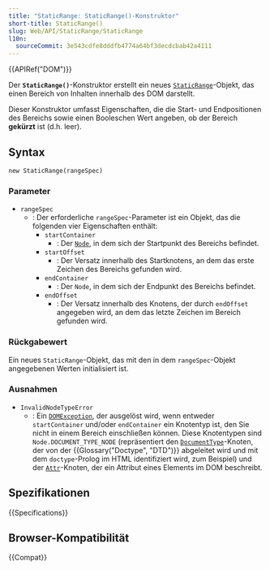 ```yaml
---
title: "StaticRange: StaticRange()-Konstruktor"
short-title: StaticRange()
slug: Web/API/StaticRange/StaticRange
l10n:
  sourceCommit: 3e543cdfe8dddfb4774a64bf3decdcbab42a4111
---
```


{{APIRef("DOM")}}

Der **`StaticRange()`**-Konstruktor erstellt ein neues [`StaticRange`](/de/docs/Web/API/StaticRange)-Objekt, das einen Bereich von Inhalten innerhalb des DOM darstellt.

Dieser Konstruktor umfasst Eigenschaften, die die Start- und Endpositionen des Bereichs sowie einen Booleschen Wert angeben, ob der Bereich **gekürzt** ist (d.h. leer).

## Syntax

```js-nolint
new StaticRange(rangeSpec)
```

### Parameter

- `rangeSpec`
  - : Der erforderliche `rangeSpec`-Parameter ist ein Objekt, das die folgenden vier Eigenschaften enthält:
    - `startContainer`
      - : Der [`Node`](/de/docs/Web/API/Node), in dem sich der Startpunkt des Bereichs befindet.
    - `startOffset`
      - : Der Versatz innerhalb des Startknotens, an dem das erste Zeichen des Bereichs gefunden wird.
    - `endContainer`
      - : Der `Node`, in dem sich der Endpunkt des Bereichs befindet.
    - `endOffset`
      - : Der Versatz innerhalb des Knotens, der durch `endOffset` angegeben wird, an dem das letzte Zeichen im Bereich gefunden wird.

### Rückgabewert

Ein neues `StaticRange`-Objekt, das mit den in dem `rangeSpec`-Objekt angegebenen Werten initialisiert ist.

### Ausnahmen

- `InvalidNodeTypeError`
  - : Ein [`DOMException`](/de/docs/Web/API/DOMException), der ausgelöst wird, wenn entweder `startContainer` und/oder `endContainer` ein Knotentyp ist, den Sie nicht in einem Bereich einschließen können. Diese Knotentypen sind `Node.DOCUMENT_TYPE_NODE` (repräsentiert den [`DocumentType`](/de/docs/Web/API/DocumentType)-Knoten, der von der {{Glossary("Doctype", "DTD")}} abgeleitet wird und mit dem `doctype`-Prolog im HTML identifiziert wird, zum Beispiel) und der [`Attr`](/de/docs/Web/API/Attr)-Knoten, der ein Attribut eines Elements im DOM beschreibt.

## Spezifikationen

{{Specifications}}

## Browser-Kompatibilität

{{Compat}}
